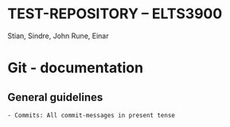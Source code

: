 # TEST-REPOSITORY – ELTS3900
Stian, Sindre, John Rune, Einar

# Git - documentation
## General guidelines
	- Commits: All commit-messages in present tense